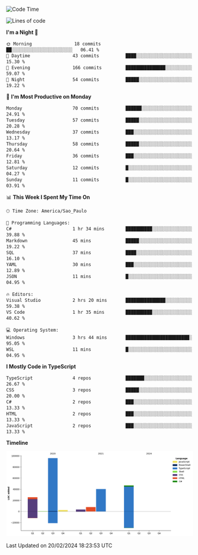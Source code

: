 <!--START_SECTION:waka-->
![Code Time](http://img.shields.io/badge/Code%20Time-2%2C309%20hrs%2058%20mins-blue)

![Lines of code](https://img.shields.io/badge/From%20Hello%20World%20I%27ve%20Written-221.3%20thousand%20lines%20of%20code-blue)

**I'm a Night 🦉** 

```text
🌞 Morning                18 commits          ██░░░░░░░░░░░░░░░░░░░░░░░   06.41 % 
🌆 Daytime                43 commits          ████░░░░░░░░░░░░░░░░░░░░░   15.30 % 
🌃 Evening                166 commits         ███████████████░░░░░░░░░░   59.07 % 
🌙 Night                  54 commits          █████░░░░░░░░░░░░░░░░░░░░   19.22 % 
```
📅 **I'm Most Productive on Monday** 

```text
Monday                   70 commits          ██████░░░░░░░░░░░░░░░░░░░   24.91 % 
Tuesday                  57 commits          █████░░░░░░░░░░░░░░░░░░░░   20.28 % 
Wednesday                37 commits          ███░░░░░░░░░░░░░░░░░░░░░░   13.17 % 
Thursday                 58 commits          █████░░░░░░░░░░░░░░░░░░░░   20.64 % 
Friday                   36 commits          ███░░░░░░░░░░░░░░░░░░░░░░   12.81 % 
Saturday                 12 commits          █░░░░░░░░░░░░░░░░░░░░░░░░   04.27 % 
Sunday                   11 commits          █░░░░░░░░░░░░░░░░░░░░░░░░   03.91 % 
```


📊 **This Week I Spent My Time On** 

```text
🕑︎ Time Zone: America/Sao_Paulo

💬 Programming Languages: 
C#                       1 hr 34 mins        ██████████░░░░░░░░░░░░░░░   39.88 % 
Markdown                 45 mins             █████░░░░░░░░░░░░░░░░░░░░   19.22 % 
SQL                      37 mins             ████░░░░░░░░░░░░░░░░░░░░░   16.10 % 
YAML                     30 mins             ███░░░░░░░░░░░░░░░░░░░░░░   12.89 % 
JSON                     11 mins             █░░░░░░░░░░░░░░░░░░░░░░░░   04.95 % 

🔥 Editors: 
Visual Studio            2 hrs 20 mins       ███████████████░░░░░░░░░░   59.38 % 
VS Code                  1 hr 35 mins        ██████████░░░░░░░░░░░░░░░   40.62 % 

💻 Operating System: 
Windows                  3 hrs 44 mins       ████████████████████████░   95.05 % 
WSL                      11 mins             █░░░░░░░░░░░░░░░░░░░░░░░░   04.95 % 
```

**I Mostly Code in TypeScript** 

```text
TypeScript               4 repos             ███████░░░░░░░░░░░░░░░░░░   26.67 % 
CSS                      3 repos             █████░░░░░░░░░░░░░░░░░░░░   20.00 % 
C#                       2 repos             ███░░░░░░░░░░░░░░░░░░░░░░   13.33 % 
HTML                     2 repos             ███░░░░░░░░░░░░░░░░░░░░░░   13.33 % 
JavaScript               2 repos             ███░░░░░░░░░░░░░░░░░░░░░░   13.33 % 
```



**Timeline**

![Lines of Code chart](https://raw.githubusercontent.com/jonhoffmam/jonhoffmam/master/assets/bar_graph.png)


 Last Updated on 20/02/2024 18:23:53 UTC
<!--END_SECTION:waka-->
